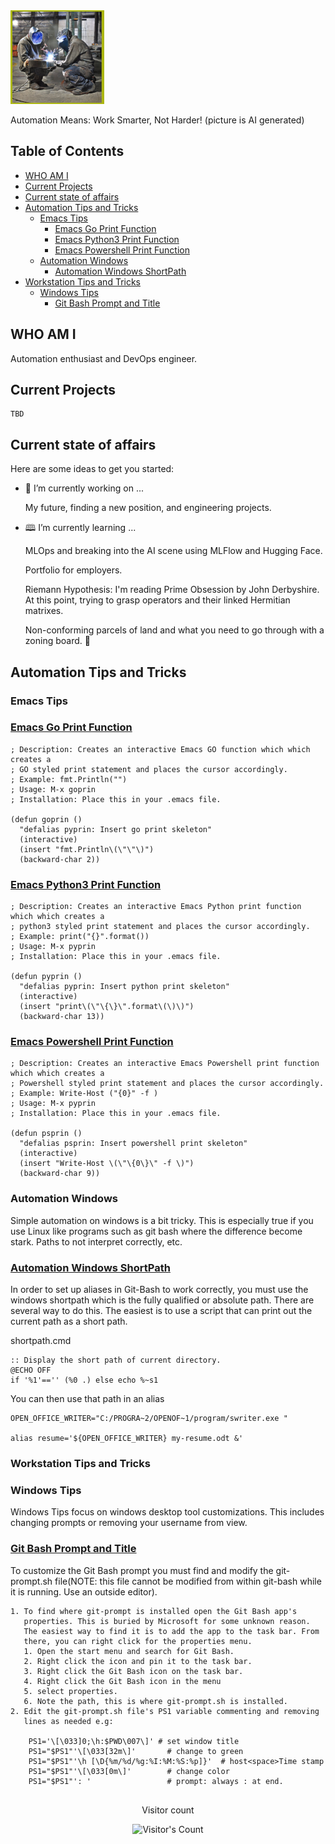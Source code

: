 <div class="AutomationGallery"

<img src="images/DevOpsMLOpsWelders150by150.png" alt="Two welders
    welding metal together.">
<p>Automation Means: Work Smarter, Not Harder! (picture is AI generated)</p>
</div>

## Table of Contents

   - [WHO AM I](#who-am-i)
   - [Current Projects](#current-projects)
   - [Current state of affairs](#current-state-of-affairs)
   - [Automation Tips and Tricks](#automation-tips-and-tricks)
     - [Emacs Tips](#emacs-tips)
        - [Emacs Go Print Function](#emacs-go-print-function)
        - [Emacs Python3 Print Function](#emacs-python3-print-function)
        - [Emacs Powershell Print Function](#emacs-powershell-print-function)
     - [Automation Windows](#automation-windows)
       - [Automation Windows ShortPath](#automation-windows-shortpath)
   - [Workstation Tips and Tricks](#automation-tips-and-tricks)
     - [Windows Tips](#windows-tips)
        - [Git Bash Prompt and Title](#git-bash-prompt-and-title)


## WHO AM I

Automation enthusiast and DevOps engineer.


## Current Projects

    TBD

## Current state of affairs

Here are some ideas to get you started:

- 🔭 I’m currently working on ...

     My future, finding a new position, and engineering projects.

- 🕮 I’m currently learning ...

    MLOps and breaking into the AI scene using MLFlow and Hugging Face.

    Portfolio for employers.

    Riemann Hypothesis: I'm reading Prime Obsession by John
    Derbyshire. At this point, trying to grasp operators and their
    linked Hermitian matrixes.

    Non-conforming parcels of land and what you need to go through with a
    zoning board. 🤦


## Automation Tips and Tricks

###  Emacs Tips

### [Emacs Go Print Function](#emacs-go-print-function)

```
; Description: Creates an interactive Emacs GO function which which creates a
; GO styled print statement and places the cursor accordingly.
; Example: fmt.Println("")
; Usage: M-x goprin
; Installation: Place this in your .emacs file.

(defun goprin ()
  "defalias pyprin: Insert go print skeleton"
  (interactive)
  (insert "fmt.Println\(\"\"\)")
  (backward-char 2))
```

### [Emacs Python3 Print Function](#emacs-python3-print-function)

```
; Description: Creates an interactive Emacs Python print function which which creates a
; python3 styled print statement and places the cursor accordingly.
; Example: print("{}".format())
; Usage: M-x pyprin
; Installation: Place this in your .emacs file.

(defun pyprin ()
  "defalias pyprin: Insert python print skeleton"
  (interactive)
  (insert "print\(\"\{\}\".format\(\)\)")
  (backward-char 13))
```

### [Emacs Powershell Print Function](#emacs-powershell-print-function)

```
; Description: Creates an interactive Emacs Powershell print function which which creates a
; Powershell styled print statement and places the cursor accordingly.
; Example: Write-Host ("{0}" -f )
; Usage: M-x pyprin
; Installation: Place this in your .emacs file.

(defun psprin ()
  "defalias psprin: Insert powershell print skeleton"
  (interactive)
  (insert "Write-Host \(\"\{0\}\" -f \)")
  (backward-char 9))
```

### Automation Windows

Simple automation on windows is a bit tricky. This is especially true
if you use Linux like programs such as git bash where the difference
become stark. Paths to not interpret correctly, etc.

### [Automation Windows ShortPath](#automation-windows-shortpath)


In order to set up aliases in Git-Bash to work correctly, you must use
the windows shortpath which is the fully qualified or absolute path.
There are several way to do this. The easiest is to use a script that
can print out the current path as a short path.

shortpath.cmd
```
:: Display the short path of current directory.
@ECHO OFF
if '%1'=='' (%0 .) else echo %~s1
```

You can then use that path in an alias
```
OPEN_OFFICE_WRITER="C:/PROGRA~2/OPENOF~1/program/swriter.exe "

alias resume='${OPEN_OFFICE_WRITER} my-resume.odt &'
```

### Workstation Tips and Tricks

### Windows Tips

Windows Tips focus on windows desktop tool customizations. This
includes changing prompts or removing your username from view.

### [Git Bash Prompt and Title](#git-bash-prompt-and-title)

To customize the Git Bash prompt you must find and modify the
git-prompt\.sh file(NOTE: this file cannot be modified from within
git-bash while it is running. Use an outside editor).

```
1. To find where git-prompt is installed open the Git Bash app's
   properties. This is buried by Microsoft for some unknown reason.
   The easiest way to find it is to add the app to the task bar. From
   there, you can right click for the properties menu.
   1. Open the start menu and search for Git Bash.
   2. Right click the icon and pin it to the task bar.
   3. Right click the Git Bash icon on the task bar.
   4. Right click the Git Bash icon in the menu
   5. select properties.
   6. Note the path, this is where git-prompt.sh is installed.
2. Edit the git-prompt.sh file's PS1 variable commenting and removing
   lines as needed e.g:

    PS1='\[\033]0;\h:$PWD\007\]' # set window title
    PS1="$PS1"'\[\033[32m\]'       # change to green
    PS1="$PS1"'\h [\D{%m/%d/%g:%I:%M:%S:%p]}'  # host<space>Time stamp
    PS1="$PS1"'\[\033[0m\]'        # change color
    PS1="$PS1"': '                 # prompt: always : at end.


```

<div align="center">
  <p>Visitor count</p>
  <img src="https://profile-counter.glitch.me/stevem995/count.svg" alt="Visitor's Count" />
</div
>
